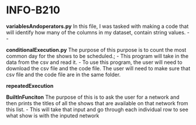 # INFO-B210

**variablesAndoperators.py**
  In this file, I was tasked with making a code that will identify how many of the columns in my dataset, contain string values.
    -
    -

**conditionalExecution.py**
  The purpose of this purpose is to count the most common day for the shows to be scheduled.;
    - This program will take in the data from the csv and read it. 
    - To use this program, the user will need to download the csv file and the code file. The user will need to make sure that csv file and the code file are in the same folder. 

**repeatedExecution**

**BuiltInFunciton**
  The purpose of this is to ask the user for a network and then prints the titles of all the shows that are available on that network from this list.
    - This will take that input and go through each individual row to see what show is with the inputed network
